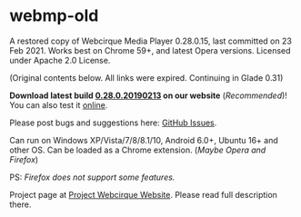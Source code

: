 # webmp-old
A restored copy of Webcirque Media Player 0.28.0.15, last committed on 23 Feb 2021. Works best on Chrome 59+, and latest Opera versions. Licensed under Apache 2.0 License.

(Original contents below. All links were expired. Continuing in Glade 0.31)

<b>Download latest build [0.28.0.20190213](https://www.pwcq.ml/projects/webmp/builds/0.28.0.20190213.zip) on our website</b> (_Recommended_)! You can also test it [online](https://webcirque.github.io/webmp).

Please post bugs and suggestions here: [GitHub Issues](https://github.com/webcirque/webmp/issues).

Can run on Windows XP/Vista/7/8/8.1/10, Android 6.0+, Ubuntu 16+ and other OS. Can be loaded as a Chrome extension. (_Maybe Opera and Firefox_)

PS: _Firefox does not support some features._

Project page at [Project Webcirque Website](https://www.pwcq.ml/project/webmp). Please read full description there.
